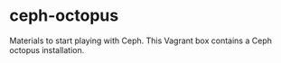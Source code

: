 # ceph-octopus
Materials to start playing with Ceph. This Vagrant box contains a Ceph octopus installation.
